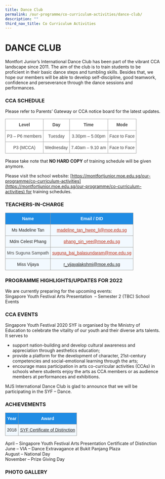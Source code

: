 ```yaml
---
title: Dance Club
permalink: /our-programme/co-curriculum-activities/dance-club/
description: ""
third_nav_title: Co Curriculum Activities
---
```

# **DANCE CLUB**

Montfort Junior’s International Dance Club has been part of the vibrant CCA landscape since 2011. The aim of the club is to train students to be proficient in their basic dance steps and tumbling skills. Besides that, we hope our members will be able to develop self-discipline, good teamwork, confidence and perseverance through the dance sessions and performances.

### CCA SCHEDULE

Please refer to Parents’ Gateway or CCA notice board for the latest updates.

<table style="border-collapse:collapse;border-spacing:0" class="tg"><thead><tr><th style="background-color:#FFF;border-color:#9b9b9b;border-style:solid;border-width:1px;color:#444;font-family:Arial, sans-serif;font-size:14px;font-weight:bold;overflow:hidden;padding:10px 5px;text-align:center;vertical-align:top;word-break:normal">Level</th><th style="background-color:#FFF;border-color:#9b9b9b;border-style:solid;border-width:1px;color:#444;font-family:Arial, sans-serif;font-size:14px;font-weight:bold;overflow:hidden;padding:10px 5px;text-align:center;vertical-align:top;word-break:normal">Day</th><th style="background-color:#FFF;border-color:#9b9b9b;border-style:solid;border-width:1px;color:#444;font-family:Arial, sans-serif;font-size:14px;font-weight:bold;overflow:hidden;padding:10px 5px;text-align:center;vertical-align:top;word-break:normal">Time</th><th style="background-color:#FFF;border-color:#9b9b9b;border-style:solid;border-width:1px;color:#444;font-family:Arial, sans-serif;font-size:14px;font-weight:bold;overflow:hidden;padding:10px 5px;text-align:center;vertical-align:top;word-break:normal">Mode</th></tr></thead><tbody><tr><td style="background-color:#FFF;border-color:#9b9b9b;border-style:solid;border-width:1px;color:#444;font-family:Arial, sans-serif;font-size:14px;overflow:hidden;padding:10px 5px;text-align:center;vertical-align:top;word-break:normal">P3 – P6 members</td><td style="background-color:#FFF;border-color:#9b9b9b;border-style:solid;border-width:1px;color:#444;font-family:Arial, sans-serif;font-size:14px;overflow:hidden;padding:10px 5px;text-align:center;vertical-align:top;word-break:normal">Tuesday</td><td style="background-color:#FFF;border-color:#9b9b9b;border-style:solid;border-width:1px;color:#444;font-family:Arial, sans-serif;font-size:14px;overflow:hidden;padding:10px 5px;text-align:center;vertical-align:top;word-break:normal">3.30pm – 5.00pm</td><td style="background-color:#FFF;border-color:#9b9b9b;border-style:solid;border-width:1px;color:#444;font-family:Arial, sans-serif;font-size:14px;overflow:hidden;padding:10px 5px;text-align:center;vertical-align:top;word-break:normal">Face to Face</td></tr><tr><td style="background-color:#FFF;border-color:#9b9b9b;border-style:solid;border-width:1px;color:#444;font-family:Arial, sans-serif;font-size:14px;overflow:hidden;padding:10px 5px;text-align:center;vertical-align:top;word-break:normal">P3 (MCCA)</td><td style="background-color:#FFF;border-color:#9b9b9b;border-style:solid;border-width:1px;color:#444;font-family:Arial, sans-serif;font-size:14px;overflow:hidden;padding:10px 5px;text-align:center;vertical-align:top;word-break:normal">Wednesday</td><td style="background-color:#FFF;border-color:#9b9b9b;border-style:solid;border-width:1px;color:#444;font-family:Arial, sans-serif;font-size:14px;overflow:hidden;padding:10px 5px;text-align:center;vertical-align:top;word-break:normal">7.40am – 9.10 am</td><td style="background-color:#FFF;border-color:#9b9b9b;border-style:solid;border-width:1px;color:#444;font-family:Arial, sans-serif;font-size:14px;overflow:hidden;padding:10px 5px;text-align:center;vertical-align:top;word-break:normal">Face to Face</td></tr></tbody></table>

Please take note that <b>NO HARD COPY</b> of training schedule will be given anymore.

Please visit the school website: [https://montfortjunior.moe.edu.sg/our-programme/co-curriculum-activities](https://montfortjunior.moe.edu.sg/our-programme/co-curriculum-activities) for training schedules.

### TEACHERS-IN-CHARGE

<table style="border-collapse:collapse;border-spacing:0" class="tg"><thead><tr><th style="background-color:#1F8CE4;border-color:#9b9b9b;border-style:solid;border-width:1px;color:#F2F9FF;font-family:Arial, sans-serif;font-size:14px;font-weight:bold;overflow:hidden;padding:10px 5px;text-align:center;vertical-align:middle;word-break:normal"><span style="color:#F2F9FF;background-color:#1F8CE4">Name</span></th><th style="background-color:#1F8CE4;border-color:#9b9b9b;border-style:solid;border-width:1px;color:#F2F9FF;font-family:Arial, sans-serif;font-size:14px;font-weight:bold;overflow:hidden;padding:10px 5px;text-align:center;vertical-align:middle;word-break:normal"><span style="color:#F2F9FF;background-color:#1F8CE4">Email / DID</span></th></tr></thead><tbody><tr><td style="background-color:#F2F9FF;border-color:#9b9b9b;border-style:solid;border-width:1px;color:#222;font-family:Arial, sans-serif;font-size:14px;overflow:hidden;padding:10px 5px;text-align:center;vertical-align:middle;word-break:normal"><span style="color:#222;background-color:#F2F9FF">Ms Madeline Tan</span></td><td style="background-color:#F2F9FF;border-color:#9b9b9b;border-style:solid;border-width:1px;color:#BE311B;font-family:Arial, sans-serif;font-size:14px;overflow:hidden;padding:10px 5px;text-align:center;text-decoration:underline;vertical-align:top;word-break:normal"><a href="mailto:madeline_tan_hwee_li@moe.edu.sg"><span style="text-decoration:underline;color:#BE311B">madeline_tan_hwee_li@moe.edu.sg</span></a></td></tr><tr><td style="background-color:#F2F9FF;border-color:#9b9b9b;border-style:solid;border-width:1px;color:#222;font-family:Arial, sans-serif;font-size:14px;overflow:hidden;padding:10px 5px;text-align:center;vertical-align:middle;word-break:normal"><span style="color:#222;background-color:#F2F9FF"> Mdm Celest Phang </span></td><td style="background-color:#F2F9FF;border-color:#9b9b9b;border-style:solid;border-width:1px;color:#BE311B;font-family:Arial, sans-serif;font-size:14px;overflow:hidden;padding:10px 5px;text-align:center;text-decoration:underline;vertical-align:top;word-break:normal"><a href="mailto:phang_sin_yee@moe.edu.sg" target="_blank" rel="noopener noreferrer"><span style="text-decoration:underline;color:#BE311B">phang_sin_yee@moe.edu.sg</span></a></td></tr><tr><td style="background-color:#F2F9FF;border-color:#9b9b9b;border-style:solid;border-width:1px;color:#222;font-family:Arial, sans-serif;font-size:14px;overflow:hidden;padding:10px 5px;text-align:center;vertical-align:top;word-break:normal"><span style="color:#444">Mrs Suguna Sampath</span></td><td style="background-color:#F2F9FF;border-color:#9b9b9b;border-style:solid;border-width:1px;color:#222;font-family:Arial, sans-serif;font-size:14px;overflow:hidden;padding:10px 5px;text-align:center;vertical-align:top;word-break:normal"><a href="mailto:suguna_bai_balasundaram@moe.edu.sg" target="_blank" rel="noopener noreferrer"><span style="text-decoration:underline;color:#BE311B">suguna_bai_balasundaram@moe.edu.sg</span></a> </td></tr><tr><td style="background-color:#F2F9FF;border-color:#9b9b9b;border-style:solid;border-width:1px;color:#222;font-family:Arial, sans-serif;font-size:14px;overflow:hidden;padding:10px 5px;text-align:center;vertical-align:middle;word-break:normal"><span style="color:#222;background-color:#F2F9FF"> Miss Vijaya</span></td><td style="background-color:#F2F9FF;border-color:#9b9b9b;border-style:solid;border-width:1px;color:#222;font-family:Arial, sans-serif;font-size:14px;overflow:hidden;padding:10px 5px;text-align:center;vertical-align:middle;word-break:normal"><span style="color:#444;background-color:#F2F9FF"> </span><a href="mailto:r_vijayalakshmi@moe.edu.sg">r_vijayalakshmi@moe.edu.sg</a></td></tr></tbody></table>

### PROGRAMME HIGHLIGHTS/UPDATES FOR 2022

We are currently preparing for the upcoming events:  
Singapore Youth Festival Arts Presentation  – Semester 2 (TBC) School Events  

### CCA EVENTS

Singapore Youth Festival 2020 SYF is organised by the Ministry of Education to celebrate the vitality of our youth and their diverse arts talents. It serves to  

*   support nation-building and develop cultural awareness and appreciation through aesthetics education;
*   provide a platform for the development of character, 21st-century competencies and social-emotional learning through the arts;
*   encourage mass participation in arts co-curricular activities (CCAs) in schools where students enjoy the arts as CCA members or as audience members at performances and exhibitions.

MJS International Dance Club is glad to announce that we will be participating in the SYF – Dance.

### ACHIEVEMENTS

<table style="border-collapse:collapse;border-spacing:0" class="tg"><thead><tr><th style="background-color:#1F8CE4;border-color:#9b9b9b;border-style:solid;border-width:1px;color:#F2F9FF;font-family:Arial, sans-serif;font-size:14px;font-weight:bold;overflow:hidden;padding:10px 5px;text-align:center;vertical-align:middle;word-break:normal"><span style="color:#F2F9FF;background-color:#1F8CE4">Year</span></th><th style="background-color:#1F8CE4;border-color:#9b9b9b;border-style:solid;border-width:1px;color:#F2F9FF;font-family:Arial, sans-serif;font-size:14px;font-weight:bold;overflow:hidden;padding:10px 5px;text-align:center;vertical-align:middle;word-break:normal"><span style="color:#F2F9FF;background-color:#1F8CE4">Award</span></th></tr></thead><tbody><tr><td style="background-color:#F2F9FF;border-color:#9b9b9b;border-style:solid;border-width:1px;color:#222;font-family:Arial, sans-serif;font-size:14px;overflow:hidden;padding:10px 5px;text-align:center;vertical-align:middle;word-break:normal"><span style="color:#222;background-color:#F2F9FF">2018</span></td><td style="background-color:#F2F9FF;border-color:#9b9b9b;border-style:solid;border-width:1px;color:#222;font-family:Arial, sans-serif;font-size:14px;overflow:hidden;padding:10px 5px;text-align:center;text-decoration:underline;vertical-align:middle;word-break:normal"><span style="color:#222;background-color:#F2F9FF">SYF Certificate of Distinction</span></td></tr></tbody></table>

April – Singapore Youth Festival Arts Presentation Certificate of Distinction  
June – VIA – Dance Extravagance at Bukit Panjang Plaza  
August – National Day  
November – Prize Giving Day

### PHOTO GALLERY